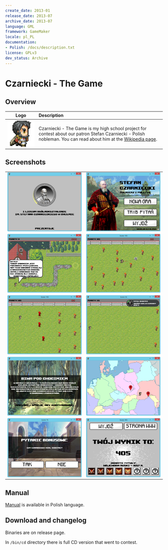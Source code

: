 ```yaml
---
create_date: 2013-01
release_date: 2013-07
archive_date: 2013-07
language: GML
framework: GameMaker
locale: pl_PL
documentation:
- Polish: /docs/description.txt
license: GPLv3
dev_status: Archive
---
```


# Czarniecki - The Game

## Overview

Logo | Description
:---: | :---
![Logo Icon](docs/logo_min.png) | Czarniecki - The Game is my high school project for contest about our patron Stefan Czarniecki - Polish nobleman. You can read about him at the [Wikipedia page](https://en.wikipedia.org/wiki/Stefan_Czarniecki).

## Screenshots

|||
--- | ---
![Main Menu](docs/screenshots/logo_screen.png) | ![Main Menu](docs/screenshots/main_menu_v2.png)
![Main Menu](docs/screenshots/first_map.png) | ![Main Menu](docs/screenshots/battle_progress.png)
![Main Menu](docs/screenshots/battle_triple_secondary.png) | ![Main Menu](docs/screenshots/battle_achievement.png)
![Main Menu](docs/screenshots/description_screen.png) | ![Main Menu](docs/screenshots/map_screen.png)
![Main Menu](docs/screenshots/question_screen.png) | ![Main Menu](docs/screenshots/end_game_screen.png) |

## Manual

[Manual](docs/description.txt) is available in Polish language.

## Download and changelog

Binaries are on release page.

In `/bin/cd` directory there is full CD version that went to contest.